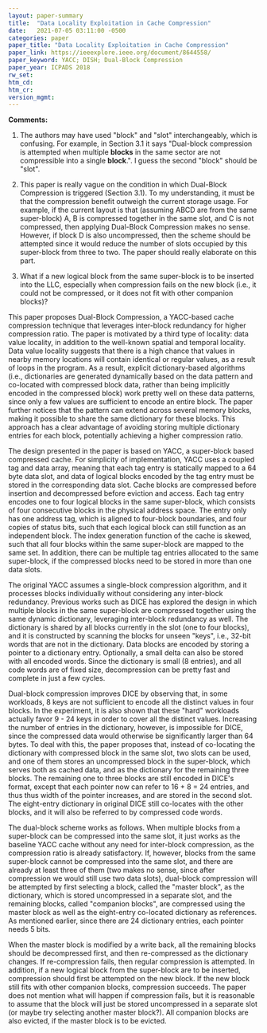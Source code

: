 ```yaml
---
layout: paper-summary
title:  "Data Locality Exploitation in Cache Compression"
date:   2021-07-05 03:11:00 -0500
categories: paper
paper_title: "Data Locality Exploitation in Cache Compression"
paper_link: https://ieeexplore.ieee.org/document/8644558/
paper_keyword: YACC; DISH; Dual-Block Compression
paper_year: ICPADS 2018
rw_set:
htm_cd:
htm_cr:
version_mgmt:
---
```


**Comments:**

1. The authors may have used "block" and "slot" interchangeably, which is confusing.
   For example, in Section 3.1 it says "Dual-block compression is attempted when multiple
   **blocks** in the same sector are not compressible into a single
   **block**.". I guess the second "block" should be "slot".

2. This paper is really vague on the condition in which Dual-Block Compression is triggered (Section 3.1). To
   my understanding, it must be that the compression benefit outweigh the current storage usage. For example,
   if the current layout is that (assuming ABCD are from the same super-block) A, B is compressed together in the 
   same slot, and C is not compressed, then applying Dual-Block Compression makes no sense. 
   However, if block D is also uncompressed, then the scheme should be attempted since it would reduce the number
   of slots occupied by this super-block from three to two.
   The paper should really elaborate on this part.

3. What if a new logical block from the same super-block is to be inserted into the LLC, especially when compression
   fails on the new block (i.e., it could not be compressed, or it does not fit with other companion blocks)? 

This paper proposes Dual-Block Compression, a YACC-based cache compression technique that leverages inter-block 
redundancy for higher compression ratio.
The paper is motivated by a third type of locality: data value locality, in addition to the well-known spatial and
temporal locality. Data value locality suggests that there is a high chance that values in nearby memory locations 
will contain identical or regular values, as a result of loops in the program.
As a result, explicit dictionary-based algorithms (i.e., dictionaries are generated dynamically based on the 
data pattern and co-located with compressed block data, rather than being implicitly encoded in the compressed block) 
work pretty well on these data patterns, since only a few values are sufficient to encode an entire block.
The paper further notices that the pattern can extend across several memory blocks, making it possible to share the 
same dictionary for these blocks. This approach has a clear advantage of avoiding storing multiple dictionary entries
for each block, potentially achieving a higher compression ratio.

The design presented in the paper is based on YACC, a super-block based compressed cache. 
For simplicity of implementation, YACC uses a coupled tag and data array, meaning that each tag entry is statically
mapped to a 64 byte data slot, and data of logical blocks encoded by the tag entry must be stored in the 
corresponding data slot. Cache blocks are compressed before insertion and decompressed before eviction and access.
Each tag entry encodes one to four logical blocks in the same super-block, which consists of four consecutive blocks 
in the physical address space.
The entry only has one address tag, which is aligned to four-block boundaries, and four copies of status bits, such
that each logical block can still function as an independent block.
The index generation function of the cache is skewed, such that all four blocks within the same super-block are mapped
to the same set. 
In addition, there can be multiple tag entries allocated to the same super-block, if the compressed blocks need to be 
stored in more than one data slots.

The original YACC assumes a single-block compression algorithm, and it processes blocks individually without considering
any inter-block redundancy. Previous works such as DICE has explored the design in which multiple blocks in the same
super-block are compressed together using the same dynamic dictionary, leveraging inter-block redundancy as well. 
The dictionary is shared by all blocks currently in the slot (one to four blocks), and it is constructed by scanning 
the blocks for unseen "keys", i.e., 32-bit words that are not in the dictionary.
Data blocks are encoded by storing a pointer to a dictionary entry. Optionally, a small delta can also be stored
with all encoded words. Since the dictionary is small (8 entries), and all code words are of fixed size, decompression
can be pretty fast and complete in just a few cycles.

Dual-block compression improves DICE by observing that, in some workloads, 8 keys are not sufficient to encode all the
distinct values in four blocks. In the experiment, it is also shown that these "hard" workloads actually favor
9 - 24 keys in order to cover all the distinct values.
Increasing the number of entries in the dictionary, however, is impossible for DICE, since the compressed data would
otherwise be significantly larger than 64 bytes.
To deal with this, the paper proposes that, instead of co-locating the dictionary with compressed block in the same
slot, two slots can be used, and one of them stores an uncompressed block in the super-block, which serves both as 
cached data, and as the dictionary for the remaining three blocks. 
The remaining one to three blocks are still encoded in DICE's format, except that each pointer now can refer to 
16 + 8 = 24 entries, and thus thus width of the pointer increases, and are stored in the second slot. 
The eight-entry dictionary in original DICE still co-locates with the other blocks, and it will also be referred
to by compressed code words.

The dual-block scheme works as follows. When multiple blocks from a super-block can be compressed into the same 
slot, it just works as the baseline YACC cache without any need for inter-block compression, as the compression
ratio is already satisfactory.
If, however, blocks from the same super-block cannot be compressed into the same slot, and there are already at least
three of them (two makes no sense, since after compression we would still use two data slots),
dual-block compression will be attempted by first selecting a block, called the "master block", as the dictionary, 
which is stored uncompressed in a separate slot, and the remaining blocks, called "companion blocks", are compressed 
using the master block as well as the eight-entry co-located dictionary as references. 
As mentioned earlier, since there are 24 dictionary entries, each pointer needs 5 bits.

When the master block is modified by a write back, all the remaining blocks should be decompressed first, and then 
re-compressed as the dictionary changes. If re-compression fails, then regular compression is attempted.
In addition, if a new logical block from the super-block are to be inserted, compression should first be attempted 
on the new block. If the new block still fits with other companion blocks, compression succeeds. 
The paper does not mention what will happen if compression fails, but it is reasonable to assume that the block will
just be stored uncompressed in a separate slot (or maybe try selecting another master block?).
All companion blocks are also evicted, if the master block is to be evicted.